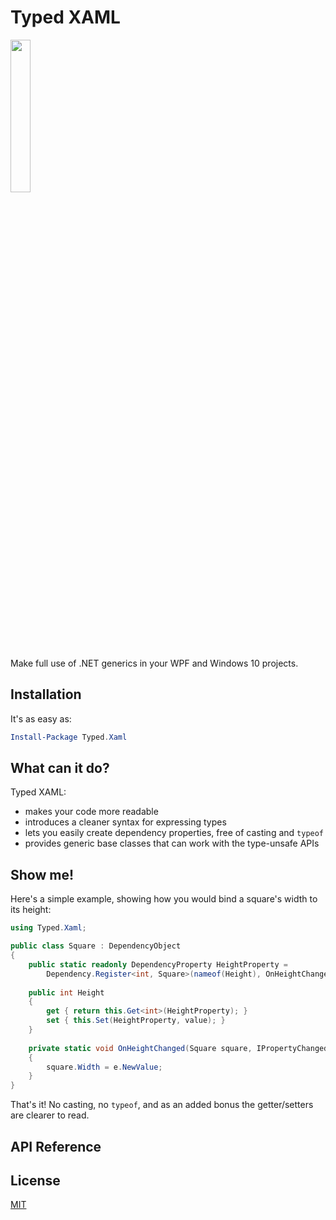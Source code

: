 # Typed XAML

<img src="http://i.imgur.com/dm65ZkB.png" width="25%"/>

Make full use of .NET generics in your WPF and Windows 10 projects.

## Installation

It's as easy as:

```powershell
Install-Package Typed.Xaml
```

## What can it do?

Typed XAML:

- makes your code more readable
- introduces a cleaner syntax for expressing types
- lets you easily create dependency properties, free of casting and `typeof`
- provides generic base classes that can work with the type-unsafe APIs

## Show me!

Here's a simple example, showing how you would bind a square's width to its height:

```csharp
using Typed.Xaml;

public class Square : DependencyObject
{
    public static readonly DependencyProperty HeightProperty =
        Dependency.Register<int, Square>(nameof(Height), OnHeightChanged);
    
    public int Height
    {
        get { return this.Get<int>(HeightProperty); }
        set { this.Set(HeightProperty, value); }
    }
    
    private static void OnHeightChanged(Square square, IPropertyChangedArgs<int> e)
    {
        square.Width = e.NewValue;
    }
}
```

That's it! No casting, no `typeof`, and as an added bonus the getter/setters are clearer to read.

## API Reference

## License

[MIT](LICENSE)
